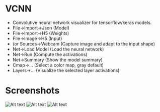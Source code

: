 # VCNN
- Convolutive neural network visualizer for tensorflow/keras models.
- File->Import->Json (Model)
- File->Import->H5 (Weights)
- File->Image->H5 (Input)
- (or Sources->Webcam (Capture image and adapt to the input shape)
- Net->Load Model (Load the neural network)
- Net->Run (Compute the activations)
- Net->Summary (Show the model summary)
- Cmap->... (Select a color map, gray default)
- Layers->... (Visualize the selected layer activations)

# Screenshots
![Alt text](https://image.prntscr.com/image/MraW4L8tRdqkJGIVWIFW6w.png "Screenshot 1")
![Alt text](https://image.prntscr.com/image/7y_qxp-hSpuGmadGvnvfGw.png "Screenshot 2")
![Alt text](https://image.prntscr.com/image/6NoFPl_LST6DKvF0ZHQFWQ.png "Screenshot 3")
